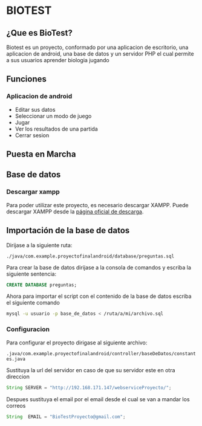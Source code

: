# BIOTEST
## ¿Que es BioTest?
Biotest es un proyecto, conformado por una aplicacion de escritorio, 
una aplicacion de android, una base de datos y un servidor PHP el cual permite a sus
usuarios aprender biologia jugando
## Funciones
### Aplicacion de android
   - Editar sus datos
   - Seleccionar un modo de juego
   - Jugar
   - Ver los resultados de una partida
   - Cerrar sesion
## Puesta en Marcha
## Base de datos
### Descargar xampp
Para poder utilizar este proyecto, es necesario descargar XAMPP. Puede descargar XAMPP desde la [página oficial de descarga](https://www.apachefriends.org/download.html).
## Importación de la base de datos

Dirijase a la siguiente ruta:

`./java/com.example.proyectofinalandroid/database/preguntas.sql`

Para crear la base de datos dirijase a la consola de comandos y escriba la siguiente sentencia:

```sql
CREATE DATABASE preguntas;
````
Ahora para importar el script con el contenido de la base de datos escriba el siguiente comando

```bash
mysql -u usuario -p base_de_datos < /ruta/a/mi/archivo.sql
````
### Configuracion
Para configurar el proyecto dirigase al siguiente archivo:

`.java/com.example.proyectofinalandroid/controller/baseDeDatos/constantes.java`

Sustituya la url del servidor en caso de que su servidor este en otra direccion
```java
String SERVER = "http://192.168.171.147/webserviceProyecto/";
````
Despues sustituya el email por el email desde el cual se van a mandar los correos
```java
String  EMAIL = "BioTestProyecto@gmail.com";
````











